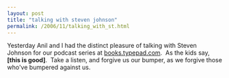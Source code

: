 ```yaml
---
layout: post
title: "talking with steven johnson"
permalink: /2006/11/talking_with_st.html
---
```


Yesterday Anil and I had the distinct pleasure of talking with Steven Johnson for our podcast series at [books.typepad.com](http://books.typepad.com/).  As the kids say, **\[this is good\]**.  Take a listen, and forgive us our bumper, as we forgive those who've bumpered against us.